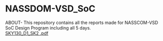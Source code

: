 # NASSDOM-VSD_SoC
ABOUT- This repository contains all the reports made for NASSCOM-VSD SoC Design Program including all 5 days.
<br>
[SKY130_D1_SK2 .pdf](https://github.com/SSrishti2003/NASSDOM-VSD_SoC/files/14610267/SKY130_D1_SK2.pdf)
